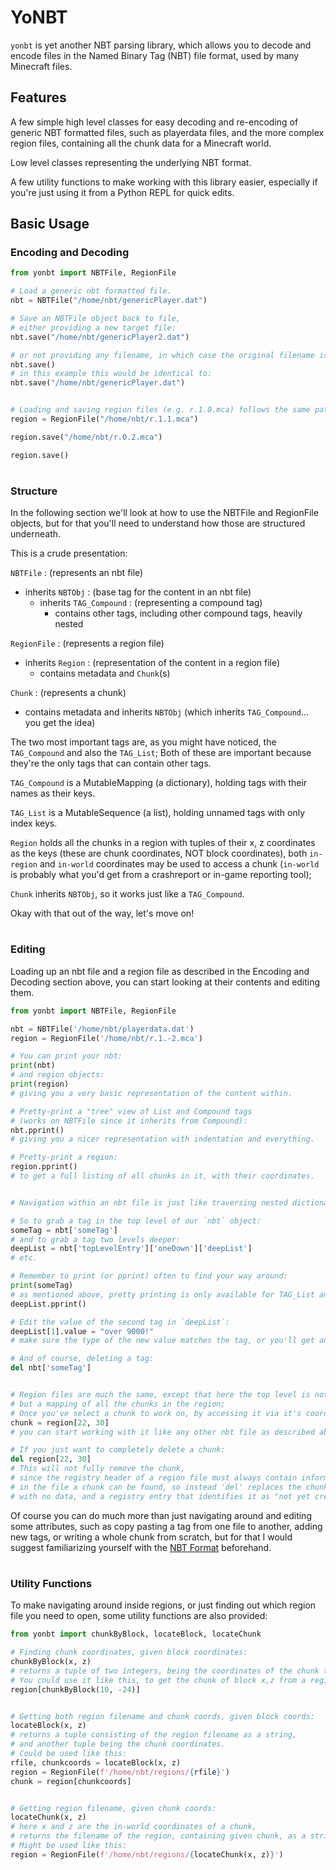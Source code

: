 # YoNBT
`yonbt` is yet another NBT parsing library, which allows you to decode and encode files in the Named Binary Tag (NBT) file format,
used by many Minecraft files.

## Features
A few simple high level classes for easy decoding and re-encoding of generic NBT formatted files, such as playerdata files,
and the more complex region files, containing all the chunk data for a Minecraft world.

Low level classes representing the underlying NBT format.

A few utility functions to make working with this library easier, especially if you're just using it from a Python REPL for quick edits.

## Basic Usage

### Encoding and Decoding
```python
from yonbt import NBTFile, RegionFile

# Load a generic nbt formatted file.
nbt = NBTFile("/home/nbt/genericPlayer.dat")

# Save an NBTFile object back to file,
# either providing a new target file:
nbt.save("/home/nbt/genericPlayer2.dat")

# or not providing any filename, in which case the original filename is used:
nbt.save()
# in this example this would be identical to:
nbt.save("/home/nbt/genericPlayer.dat")


# Loading and saving region files (e.g. r.1.0.mca) follows the same pattern.
region = RegionFile("/home/nbt/r.1.1.mca")

region.save("/home/nbt/r.0.2.mca")

region.save()
```

#

### Structure
In the following section we'll look at how to use the NBTFile and RegionFile objects, but for that you'll need to understand how those are structured underneath.

This is a crude presentation:

`NBTFile` : (represents an nbt file)
- inherits `NBTObj` : (base tag for the content in an nbt file)
  - inherits `TAG_Compound` : (representing a compound tag)
    - contains other tags, including other compound tags, heavily nested

`RegionFile` : (represents a region file)
- inherits `Region` : (representation of the content in a region file)
  - contains metadata and `Chunk`(s)

`Chunk` : (represents a chunk)
- contains metadata and inherits `NBTObj` (which inherits `TAG_Compound`... you get the idea)

The two most important tags are, as you might have noticed,
the `TAG_Compound` and also the `TAG_List`;
Both of these are important because they're the only tags that can contain other tags.

`TAG_Compound` is a MutableMapping (a dictionary), holding tags with their names
as their keys.

`TAG_List` is a MutableSequence (a list), holding unnamed tags with only index keys.

`Region` holds all the chunks in a region with tuples of their x, z coordinates as the keys (these are chunk coordinates, NOT block coordinates), both `in-region` and `in-world` coordinates may be used to access a chunk (`in-world` is probably what you'd get from a crashreport or in-game reporting tool);

`Chunk` inherits `NBTObj`, so it works just like a `TAG_Compound`.

Okay with that out of the way, let's move on!

#

### Editing
Loading up an nbt file and a region file as described
in the Encoding and Decoding section above, you can start looking at their contents and editing them.

```python
from yonbt import NBTFile, RegionFile

nbt = NBTFile('/home/nbt/playerdata.dat')
region = RegionFile('/home/nbt/r.1.-2.mca')

# You can print your nbt:
print(nbt)
# and region objects:
print(region)
# giving you a very basic representation of the content within.

# Pretty-print a "tree" view of List and Compound tags
# (works on NBTFile since it inherits from Compound):
nbt.pprint()
# giving you a nicer representation with indentation and everything.

# Pretty-print a region:
region.pprint()
# to get a full listing of all chunks in it, with their coordinates.


# Navigation within an nbt file is just like traversing nested dictionaries.

# So to grab a tag in the top level of our `nbt` object:
someTag = nbt['someTag']
# and to grab a tag two levels deeper:
deepList = nbt['topLevelEntry']['oneDown']['deepList']
# etc.

# Remember to print (or pprint) often to find your way around:
print(someTag)
# as mentioned above, pretty printing is only available for TAG_List and TAG_Compound:
deepList.pprint()

# Edit the value of the second tag in `deepList`:
deepList[1].value = "over 9000!"
# make sure the type of the new value matches the tag, or you'll get an error on saving!

# And of course, deleting a tag:
del nbt['someTag']


# Region files are much the same, except that here the top level is not a TAG_Compound,
# but a mapping of all the chunks in the region;
# Once you've select a chunk to work on, by accessing it via it's coordinates:
chunk = region[22, 30]
# you can start working with it like any other nbt file as described above.

# If you just want to completely delete a chunk:
del region[22, 30]
# This will not fully remove the chunk,
# since the registry header of a region file must always contain information such as where
# in the file a chunk can be found, so instead 'del' replaces the chunk with an empty one,
# with no data, and a registry entry that identifies it as "not yet created".
```

Of course you can do much more than just navigating around and editing some attributes, such as copy pasting a tag from one file to another, adding new tags, or writing a whole chunk from scratch, but for that I would suggest familiarizing yourself with the [NBT Format](https://minecraft.gamepedia.com/NBT_format) beforehand.

#

### Utility Functions

To make navigating around inside regions, or just finding out which region file you need to open, some utility functions are also provided:

```python
from yonbt import chunkByBlock, locateBlock, locateChunk

# Finding chunk coordinates, given block coordinates:
chunkByBlock(x, z)
# returns a tuple of two integers, being the coordinates of the chunk that the given block is in.
# You could use it like this, to get the chunk of block x,z from a region:
region[chunkByBlock(10, -24)]


# Getting both region filename and chunk coords, given block coords:
locateBlock(x, z)
# returns a tuple consisting of the region filename as a string,
# and another tuple being the chunk coordinates.
# Could be used like this:
rfile, chunkcoords = locateBlock(x, z)
region = RegionFile(f'/home/nbt/regions/{rfile}')
chunk = region[chunkcoords]


# Getting region filename, given chunk coords:
locateChunk(x, z)
# here x and z are the in-world coordinates of a chunk,
# returns the filename of the region, containing given chunk, as a string.
# Might be used like this:
region = RegionFile(f'/home/nbt/regions/{locateChunk(x, z)}')
```

